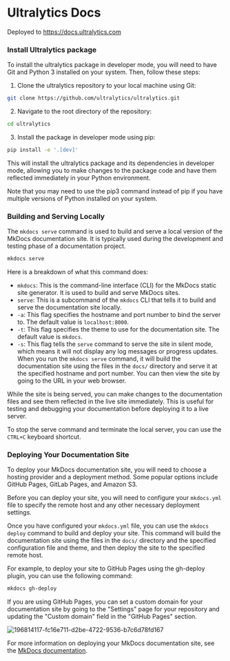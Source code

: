 # Ultralytics Docs

Deployed to https://docs.ultralytics.com

### Install Ultralytics package

To install the ultralytics package in developer mode, you will need to have Git and Python 3 installed on your system.
Then, follow these steps:

1. Clone the ultralytics repository to your local machine using Git:

```bash
git clone https://github.com/ultralytics/ultralytics.git
```

2. Navigate to the root directory of the repository:

```bash
cd ultralytics
```

3. Install the package in developer mode using pip:

```bash
pip install -e '.[dev]'
```

This will install the ultralytics package and its dependencies in developer mode, allowing you to make changes to the
package code and have them reflected immediately in your Python environment.

Note that you may need to use the pip3 command instead of pip if you have multiple versions of Python installed on your
system.

### Building and Serving Locally

The `mkdocs serve` command is used to build and serve a local version of the MkDocs documentation site. It is typically
used during the development and testing phase of a documentation project.

```bash
mkdocs serve
```

Here is a breakdown of what this command does:

- `mkdocs`: This is the command-line interface (CLI) for the MkDocs static site generator. It is used to build and serve
  MkDocs sites.
- `serve`: This is a subcommand of the `mkdocs` CLI that tells it to build and serve the documentation site locally.
- `-a`: This flag specifies the hostname and port number to bind the server to. The default value is `localhost:8000`.
- `-t`: This flag specifies the theme to use for the documentation site. The default value is `mkdocs`.
- `-s`: This flag tells the `serve` command to serve the site in silent mode, which means it will not display any log
  messages or progress updates.
  When you run the `mkdocs serve` command, it will build the documentation site using the files in the `docs/` directory
  and serve it at the specified hostname and port number. You can then view the site by going to the URL in your web
  browser.

While the site is being served, you can make changes to the documentation files and see them reflected in the live site
immediately. This is useful for testing and debugging your documentation before deploying it to a live server.

To stop the serve command and terminate the local server, you can use the `CTRL+C` keyboard shortcut.

### Deploying Your Documentation Site

To deploy your MkDocs documentation site, you will need to choose a hosting provider and a deployment method. Some
popular options include GitHub Pages, GitLab Pages, and Amazon S3.

Before you can deploy your site, you will need to configure your `mkdocs.yml` file to specify the remote host and any
other necessary deployment settings.

Once you have configured your `mkdocs.yml` file, you can use the `mkdocs deploy` command to build and deploy your site.
This command will build the documentation site using the files in the `docs/` directory and the specified configuration
file and theme, and then deploy the site to the specified remote host.

For example, to deploy your site to GitHub Pages using the gh-deploy plugin, you can use the following command:

```bash
mkdocs gh-deploy
```

If you are using GitHub Pages, you can set a custom domain for your documentation site by going to the "Settings" page
for your repository and updating the "Custom domain" field in the "GitHub Pages" section.

![196814117-fc16e711-d2be-4722-9536-b7c6d78fd167](https://user-images.githubusercontent.com/26833433/210150206-9e86dcd7-10af-43e4-9eb2-9518b3799eac.png)

For more information on deploying your MkDocs documentation site, see
the [MkDocs documentation](https://www.mkdocs.org/user-guide/deploying-your-docs/).
